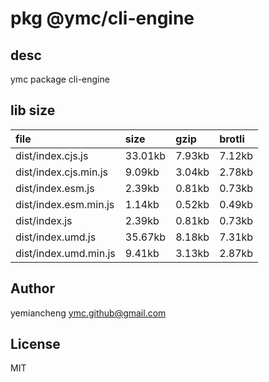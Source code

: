 # pkg @ymc/cli-engine

## desc
ymc package cli-engine

## lib size  
file | size | gzip | brotli
:---- | :---- | :---- | :----
dist/index.cjs.js | 33.01kb | 7.93kb | 7.12kb
dist/index.cjs.min.js | 9.09kb | 3.04kb | 2.78kb
dist/index.esm.js | 2.39kb | 0.81kb | 0.73kb
dist/index.esm.min.js | 1.14kb | 0.52kb | 0.49kb
dist/index.js | 2.39kb | 0.81kb | 0.73kb
dist/index.umd.js | 35.67kb | 8.18kb | 7.31kb
dist/index.umd.min.js | 9.41kb | 3.13kb | 2.87kb

## Author
yemiancheng <ymc.github@gmail.com>

## License
MIT